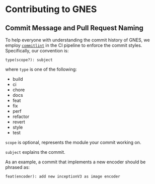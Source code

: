 # Contributing to GNES

## Commit Message and Pull Request Naming

To help everyone with understanding the commit history of GNES, we employ [`commitlint`](https://commitlint.js.org/#/) in the CI pipeline to enforce the commit styles. Specifically, our convention is:

```text
type(scope?): subject
```

where `type` is one of the following:

- build
- ci
- chore
- docs
- feat
- fix
- perf
- refactor
- revert
- style
- test

`scope` is optional, represents the module your commit working on.

`subject` explains the commit.

As an example, a commit that implements a new encoder should be phrased as:
```text
feat(encoder): add new inceptionV3 as image encoder
``` 
